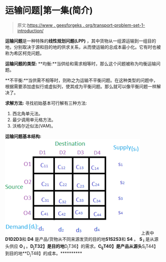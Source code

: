 # 运输问题|第一集(简介)

> 原文:[https://www . geesforgeks . org/transport-problem-set-1-introduction/](https://www.geeksforgeeks.org/transportation-problem-set-1-introduction/)

**运输问题**是一种特殊的**线性规划问题(LPP)** ，其中货物从一组源运输到一组目的地，分别取决于源和目的地的供求关系，从而使运输的总成本最小化。它有时也被称为希区柯克问题。

**运输问题的类型:**
**均衡:**当供给和需求相等时，那么这个问题被称为均衡运输问题。

**不平衡:**当供需不相等时，则称之为运输不平衡问题。在这种类型的问题中，根据需要添加虚拟行或虚拟列，使其成为平衡问题。那么就可以像平衡问题一样解决了。

**求解方法:**
寻找初始基本可行解有三种方法:

1.  西北角单元法。
2.  最少调用单元格方法。
3.  沃格尔近似法(VAM)。

**运输问题基本结构:**
![](img/862e6a4d8f852405b822a2860d851dba.png)
上表中**D1****D2****D3**和 **D4** 是产品/货物从不同来源发货的目的地**S1****S2****S3**和 **S4** 。 **S <sub>i</sub>** 是从源头供应 **O <sub>i</sub>** 。**D<sub>j</sub>T32】是目的地**D<sub>j</sub>T36】的需求。**C<sub>ij</sub>T40】是产品从源头**S<sub>I</sub>T44】到目的地**D<sub>j</sub>T48】的成本。**********